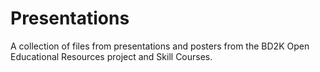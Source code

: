 # Presentations
A collection of files from presentations and posters from the BD2K Open Educational Resources project and Skill Courses.
